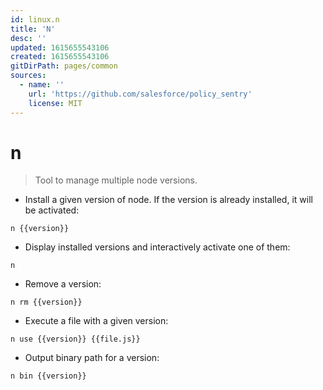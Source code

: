 ```yaml
---
id: linux.n
title: 'N'
desc: ''
updated: 1615655543106
created: 1615655543106
gitDirPath: pages/common
sources:
  - name: ''
    url: 'https://github.com/salesforce/policy_sentry'
    license: MIT
---
```

# n

> Tool to manage multiple node versions.

- Install a given version of node. If the version is already installed, it will be activated:

`n {{version}}`

- Display installed versions and interactively activate one of them:

`n`

- Remove a version:

`n rm {{version}}`

- Execute a file with a given version:

`n use {{version}} {{file.js}}`

- Output binary path for a version:

`n bin {{version}}`

